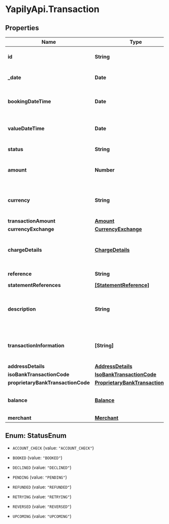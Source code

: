 # YapilyApi.Transaction

## Properties
Name | Type | Description | Notes
------------ | ------------- | ------------- | -------------
**id** | **String** | Transaction Id returned by the institution if present | [optional] 
**_date** | **Date** | Transaction date as defined by the institution | [optional] 
**bookingDateTime** | **Date** | Date and (if available) time that transaction is posted | [optional] 
**valueDateTime** | **Date** | The actual or expected date and time transaction is cleared | [optional] 
**status** | **String** | The status of the transaction | [optional] 
**amount** | **Number** | Deprecated. Use the amount value in &#x60;transactionAmount&#x60; instead | [optional] 
**currency** | **String** | Deprecated. Use the currency value in &#x60;transactionAmount&#x60; instead | [optional] 
**transactionAmount** | [**Amount**](Amount.md) |  | [optional] 
**currencyExchange** | [**CurrencyExchange**](CurrencyExchange.md) |  | [optional] 
**chargeDetails** | [**ChargeDetails**](ChargeDetails.md) | If present, contains details of any charges applied during this transaction | [optional] 
**reference** | **String** | Transaction reference | [optional] 
**statementReferences** | [**[StatementReference]**](StatementReference.md) |  | [optional] 
**description** | **String** | Unstructured text containing details of the transaction. Usage varies according to the institution | [optional] 
**transactionInformation** | **[String]** | Further information related to the transaction. Usage varies according to the institution | [optional] 
**addressDetails** | [**AddressDetails**](AddressDetails.md) |  | [optional] 
**isoBankTransactionCode** | [**IsoBankTransactionCode**](IsoBankTransactionCode.md) |  | [optional] 
**proprietaryBankTransactionCode** | [**ProprietaryBankTransactionCode**](ProprietaryBankTransactionCode.md) |  | [optional] 
**balance** | [**Balance**](Balance.md) | Running account balance after transaction has been applied | [optional] 
**merchant** | [**Merchant**](Merchant.md) | Merchant details | [optional] 


<a name="StatusEnum"></a>
## Enum: StatusEnum


* `ACCOUNT_CHECK` (value: `"ACCOUNT_CHECK"`)

* `BOOKED` (value: `"BOOKED"`)

* `DECLINED` (value: `"DECLINED"`)

* `PENDING` (value: `"PENDING"`)

* `REFUNDED` (value: `"REFUNDED"`)

* `RETRYING` (value: `"RETRYING"`)

* `REVERSED` (value: `"REVERSED"`)

* `UPCOMING` (value: `"UPCOMING"`)




